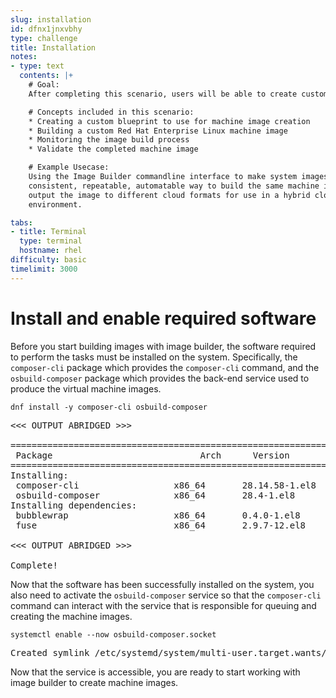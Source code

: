 ```yaml
---
slug: installation
id: dfnx1jnxvbhy
type: challenge
title: Installation
notes:
- type: text
  contents: |+
    # Goal:
    After completing this scenario, users will be able to create customized Red Hat Enterprise Linux images using the `composer-cli` command.

    # Concepts included in this scenario:
    * Creating a custom blueprint to use for machine image creation
    * Building a custom Red Hat Enterprise Linux machine image
    * Monitoring the image build process
    * Validate the completed machine image

    # Example Usecase:
    Using the Image Builder commandline interface to make system images would be a
    consistent, repeatable, automatable way to build the same machine images, but
    output the image to different cloud formats for use in a hybrid cloud
    environment.

tabs:
- title: Terminal
  type: terminal
  hostname: rhel
difficulty: basic
timelimit: 3000
---
```

# Install and enable required software

Before you start building images with image builder, the software required to
perform the tasks must be installed on the system.  Specifically, the
`composer-cli` package which provides the `composer-cli` command, and the
`osbuild-composer` package which provides the back-end service used to produce
the virtual machine images.

```
dnf install -y composer-cli osbuild-composer
```

<pre class='file'>
<<< OUTPUT ABRIDGED >>>

==========================================================================================================================================
 Package                            Arch      Version                                           Repository                           Size
==========================================================================================================================================
Installing:
 composer-cli                  x86_64       28.14.58-1.el8                                    rhel-8-for-x86_64-appstream-rpms        86 k
 osbuild-composer              x86_64       28.4-1.el8                                        rhel-8-for-x86_64-appstream-rpms        19 k
Installing dependencies:
 bubblewrap                    x86_64       0.4.0-1.el8                                       rhel-8-for-x86_64-baseos-rpms           50 k
 fuse                          x86_64       2.9.7-12.el8                                      rhel-8-for-x86_64-baseos-rpms           83 k

<<< OUTPUT ABRIDGED >>>

Complete!
</pre>

Now that the software has been successfully installed on the system, you also need to activate the `osbuild-composer` service so that the `composer-cli`
command can interact with the service that is responsible for queuing and creating the machine images.

```
systemctl enable --now osbuild-composer.socket
```

<pre class='file'>
Created symlink /etc/systemd/system/multi-user.target.wants/osbuild-composer.socket → /usr/lib/systemd/system/osbuild-composer.socket.
</pre>

Now that the service is accessible, you are ready to start working with image builder to create machine images.
